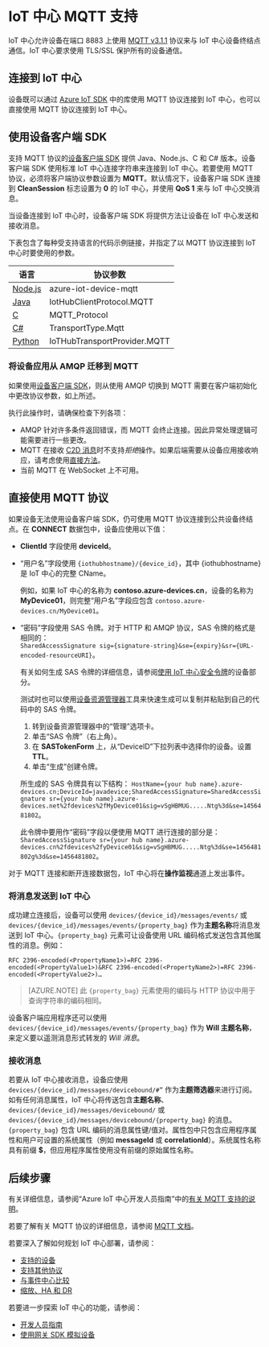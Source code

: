 <properties
 pageTitle="IoT 中心 MQTT 支持 | Azure"
 description="介绍 IoT 中心级别的 MQTT 支持"
 services="iot-hub"
 documentationCenter=".net"
 authors="dominicbetts"
 manager="timlt"
 editor=""/>

<tags
 ms.service="iot-hub"
 ms.devlang="multiple"
 ms.topic="article"
 ms.tgt_pltfrm="na"
 ms.workload="na"
 ms.date="10/05/2016"
 ms.author="dobett"
 wacn.date="11/07/2016"/>  


# IoT 中心 MQTT 支持

IoT 中心允许设备在端口 8883 上使用 [MQTT v3.1.1][lnk-mqtt-org] 协议来与 IoT 中心设备终结点通信。IoT 中心要求使用 TLS/SSL 保护所有的设备通信。

## 连接到 IoT 中心

设备既可以通过 [Azure IoT SDK][lnk-device-sdks] 中的库使用 MQTT 协议连接到 IoT 中心，也可以直接使用 MQTT 协议连接到 IoT 中心。

## 使用设备客户端 SDK

支持 MQTT 协议的[设备客户端 SDK][lnk-device-sdks] 提供 Java、Node.js、C 和 C# 版本。设备客户端 SDK 使用标准 IoT 中心连接字符串来连接到 IoT 中心。若要使用 MQTT 协议，必须将客户端协议参数设置为 **MQTT**。默认情况下，设备客户端 SDK 连接到 **CleanSession** 标志设置为 **0** 的 IoT 中心，并使用 **QoS 1** 来与 IoT 中心交换消息。

当设备连接到 IoT 中心时，设备客户端 SDK 将提供方法让设备在 IoT 中心发送和接收消息。

下表包含了每种受支持语言的代码示例链接，并指定了以 MQTT 协议连接到 IoT 中心时要使用的参数。

| 语言 | 协议参数 |
| -------------------------- | ------------------------- |
| [Node.js][lnk-sample-node] | azure-iot-device-mqtt |
| [Java][lnk-sample-java] | IotHubClientProtocol.MQTT |
| [C][lnk-sample-c] | MQTT\_Protocol |
| [C#][lnk-sample-csharp] | TransportType.Mqtt |
| [Python][lnk-sample-python] | IoTHubTransportProvider.MQTT |

### 将设备应用从 AMQP 迁移到 MQTT
如果使用[设备客户端 SDK][lnk-device-sdks]，则从使用 AMQP 切换到 MQTT 需要在客户端初始化中更改协议参数，如上所述。

执行此操作时，请确保检查下列各项：

* AMQP 针对许多条件返回错误，而 MQTT 会终止连接。因此异常处理逻辑可能需要进行一些更改。
* MQTT 在接收 [C2D 消息][lnk-messaging]时不支持*拒绝*操作。如果后端需要从设备应用接收响应，请考虑使用[直接方法][lnk-methods]。
* 当前 MQTT 在 WebSocket 上不可用。

## 直接使用 MQTT 协议

如果设备无法使用设备客户端 SDK，仍可使用 MQTT 协议连接到公共设备终结点。在 **CONNECT** 数据包中，设备应使用以下值：

- **ClientId** 字段使用 **deviceId**。 
- “用户名”字段使用 `{iothubhostname}/{device_id}`，其中 {iothubhostname} 是 IoT 中心的完整 CName。

    例如，如果 IoT 中心的名称为 **contoso.azure-devices.cn**，设备的名称为 **MyDevice01**，则完整“用户名”字段应包含 `contoso.azure-devices.cn/MyDevice01`。

- “密码”字段使用 SAS 令牌。对于 HTTP 和 AMQP 协议，SAS 令牌的格式是相同的：<br/>`SharedAccessSignature sig={signature-string}&se={expiry}&sr={URL-encoded-resourceURI}`。

    有关如何生成 SAS 令牌的详细信息，请参阅[使用 IoT 中心安全令牌][lnk-sas-tokens]的设备部分。
    
    测试时也可以使用[设备资源管理器][lnk-device-explorer]工具来快速生成可以复制并粘贴到自己的代码中的 SAS 令牌。
    
    1. 转到设备资源管理器中的“管理”选项卡。
    2. 单击“SAS 令牌”（右上角）。
    3. 在 **SASTokenForm** 上，从“DeviceID”下拉列表中选择你的设备。设置 **TTL**。
    4. 单击“生成”创建令牌。
    
    所生成的 SAS 令牌具有以下结构：
    `HostName={your hub name}.azure-devices.cn;DeviceId=javadevice;SharedAccessSignature=SharedAccessSignature sr={your hub name}.azure-devices.net%2fdevices%2fMyDevice01&sig=vSgHBMUG.....Ntg%3d&se=1456481802`。

    此令牌中要用作“密码”字段以便使用 MQTT 进行连接的部分是：
    `SharedAccessSignature sr={your hub name}.azure-devices.cn%2fdevices%2fyDevice01&sig=vSgHBMUG.....Ntg%3d&se=1456481802g%3d&se=1456481802`。

对于 MQTT 连接和断开连接数据包，IoT 中心将在**操作监视**通道上发出事件。

### 将消息发送到 IoT 中心

成功建立连接后，设备可以使用 `devices/{device_id}/messages/events/` 或 `devices/{device_id}/messages/events/{property_bag}` 作为**主题名称**将消息发送到 IoT 中心。`{property_bag}` 元素可让设备使用 URL 编码格式发送包含其他属性的消息。例如：

```
RFC 2396-encoded(<PropertyName1>)=RFC 2396-encoded(<PropertyValue1>)&RFC 2396-encoded(<PropertyName2>)=RFC 2396-encoded(<PropertyValue2>)…
```

> [AZURE.NOTE] 此 `{property_bag}` 元素使用的编码与 HTTP 协议中用于查询字符串的编码相同。

设备客户端应用程序还可以使用 `devices/{device_id}/messages/events/{property_bag}` 作为 **Will 主题名称**，来定义要以遥测消息形式转发的 *Will 消息*。

### 接收消息

若要从 IoT 中心接收消息，设备应使用 `devices/{device_id}/messages/devicebound/#”` 作为**主题筛选器**来进行订阅。如有任何消息属性，IoT 中心将传送包含**主题名称**、`devices/{device_id}/messages/devicebound/` 或 `devices/{device_id}/messages/devicebound/{property_bag}` 的消息。`{property_bag}` 包含 URL 编码的消息属性键/值对。属性包中只包含应用程序属性和用户可设置的系统属性（例如 **messageId** 或 **correlationId**）。系统属性名称具有前缀 **$**，但应用程序属性使用没有前缀的原始属性名称。

## 后续步骤

有关详细信息，请参阅“Azure IoT 中心开发人员指南”中的[有关 MQTT 支持的说明][lnk-mqtt-devguide]。

若要了解有关 MQTT 协议的详细信息，请参阅 [MQTT 文档][lnk-mqtt-docs]。

若要深入了解如何规划 IoT 中心部署，请参阅：

- [支持的设备][lnk-devices]
- [支持其他协议][lnk-protocols]
- [与事件中心比较][lnk-compare]
- [缩放、HA 和 DR][lnk-scaling]

若要进一步探索 IoT 中心的功能，请参阅：

- [开发人员指南][lnk-devguide]
- [使用网关 SDK 模拟设备][lnk-gateway]

[lnk-device-sdks]: https://github.com/Azure/azure-iot-sdks/blob/master/readme.md
[lnk-mqtt-org]: http://mqtt.org/
[lnk-mqtt-docs]: http://mqtt.org/documentation
[lnk-sample-node]: https://github.com/Azure/azure-iot-sdks/blob/develop/node/device/samples/simple_sample_device.js
[lnk-sample-java]: https://github.com/Azure/azure-iot-sdks/blob/develop/java/device/samples/send-receive-sample/src/main/java/samples/com/microsoft/azure/iothub/SendReceive.java
[lnk-sample-c]: https://github.com/Azure/azure-iot-sdks/tree/master/c/iothub_client/samples/iothub_client_sample_mqtt
[lnk-sample-csharp]: https://github.com/Azure/azure-iot-sdks/tree/master/csharp/device/samples
[lnk-sample-python]: https://github.com/Azure/azure-iot-sdks/tree/master/python/device/samples
[lnk-device-explorer]: https://github.com/Azure/azure-iot-sdks/blob/master/tools/DeviceExplorer/readme.md
[lnk-sas-tokens]: /documentation/articles/iot-hub-devguide-security/#using-sas-tokens-as-a-device
[lnk-mqtt-devguide]: /documentation/articles/iot-hub-devguide-messaging/#notes-on-mqtt-support

[lnk-devices]: /documentation/articles/iot-hub-tested-configurations/
[lnk-protocols]: /documentation/articles/iot-hub-protocol-gateway/
[lnk-compare]: /documentation/articles/iot-hub-compare-event-hubs/
[lnk-scaling]: /documentation/articles/iot-hub-scaling/
[lnk-devguide]: /documentation/articles/iot-hub-devguide/
[lnk-gateway]: /documentation/articles/iot-hub-linux-gateway-sdk-simulated-device/

[lnk-methods]: /documentation/articles/iot-hub-devguide-direct-methods/
[lnk-messaging]: /documentation/articles/iot-hub-devguide-messaging/

<!---HONumber=Mooncake_0307_2016-->